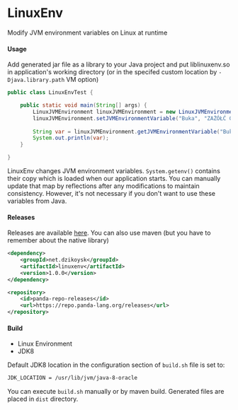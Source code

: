 # LinuxEnv
Modify JVM environment variables on Linux at runtime

#### Usage
Add generated jar file as a library to your Java project 
and put liblinuxenv.so in application's working directory 
(or in the specifed custom location by `-Djava.library.path` VM option)

```java
public class LinuxEnvTest {

    public static void main(String[] args) {
        LinuxJVMEnvironment linuxJVMEnvironment = new LinuxJVMEnvironment();
        linuxJVMEnvironment.setJVMEnvironmentVariable("Buka", "ZAŻÓŁĆ GĘŚLĄ JAŹŃ", 1); // UTF-8 Support
        
        String var = linuxJVMEnvironment.getJVMEnvironmentVariable("Buka");
        System.out.println(var);
    }

}
```

LinuxEnv changes JVM environment variables. `System.getenv()` contains their copy 
which is loaded when our application starts. You can manually update that map 
by reflections after any modifications to maintain consistency. 
However, it's not necessary if you don't want to use these variables from Java.

#### Releases
Releases are available [here](https://github.com/dzikoysk/LinuxEnv/releases). 
You can also use maven (but you have to remember about the native library)

```xml
<dependency>
    <groupId>net.dzikoysk</groupId>
    <artifactId>linuxenv</artifactId>
    <version>1.0.0</version>
</dependency>

<repository>
    <id>panda-repo-releases</id>
    <url>https://repo.panda-lang.org/releases</url>
</repository>
```

#### Build
* Linux Environment
* JDK8

Default JDK8 location in the configuration section of `build.sh` file is set to:
```bash
JDK_LOCATION = /usr/lib/jvm/java-8-oracle
```

You can execute `build.sh` manually or by maven build. Generated files are placed in `dist` directory. 
